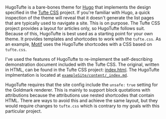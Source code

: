 HugoTufte is a bare-bones theme for [Hugo](https://gohugo.io/) that implements the design specified in the [Tufte CSS](https://github.com/edwardtufte/tufte-css) project. If you're familiar with Hugo, a quick inspection of the theme will reveal that it doesn't generate the list pages that are typically used to navigate a site. This is on purpose. The Tufte CSS project provides a layout for articles only, so HugoTufte follows suit. Because of this, HugoTufte is best used as a starting point for your own theme. It provides templates and shortcodes to work with the `tufte.css`. As an example, [Motif](https://github.com/kevinkenan/motif) uses the HugoTufte shortcodes with a CSS based on `tufte.css`.

I've used the features of HugoTufte to re-implement the self-describing demonstration document included with the Tufte CSS. The original, written in HTML, can be found in the Tufte CSS project: [index.html](https://github.com/edwardtufte/tufte-css/blob/gh-pages/index.html). The HugoTufte implmentation is located at [`exampleSite/content/_index.md`](https://github.com/kevinkenan/hugotufte/blob/main/exampleSite/content/_index.md).

HugoTufte requires that the site config include the `unsafe:` `true` setting for the Goldmark renderer. This is mainly to support block quotations with attributions because the attributions use nested shortcodes that contain HTML. There are ways to avoid this and achieve the same layout, but they would require changes to `tufte.css` which is contrary to my goals with this particular project. 